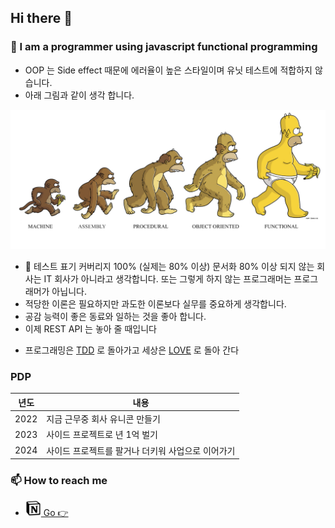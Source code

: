 ## Hi there 👋

### 🤔 I am a programmer using javascript functional programming 

- OOP 는 Side effect 때문에 에러율이 높은 스타일이며 유닛 테스트에 적합하지 않습니다.
- 아래 그림과 같이 생각 합니다.

![FP](./media/FP.png)

- 🔬 테스트 표기 커버리지 100% (실제는 80% 이상) 문서화 80% 이상 되지 않는 회사는 IT 회사가 아니라고 생각합니다. 또는 그렇게 하지 않는 프로그래머는 프로그래머가 아닙니다.
- 적당한 이론은 필요하지만 과도한 이론보다 실무를 중요하게 생각합니다.
- 공감 능력이 좋은 동료와 일하는 것을 좋아 합니다.
- 이제 REST API 는 놓아 줄 때입니다 
* 프로그래밍은 [TDD](https://www.youtube.com/watch?v=Jv2uxzhPFl4) 로 돌아가고 세상은 [LOVE](https://www.youtube.com/watch?v=Q5bX5K76Hag) 로 돌아 간다

### PDP
|년도|내용|
|--|--|
|2022|지금 근무중 회사 유니콘 만들기|
|2023|사이드 프로젝트로 년 1억 벌기|
|2024|사이드 프로젝트를 팔거나 더키워 사업으로 이어가기|

### 📫 How to reach me

-  [<img src="./media/notion.png" width="25"> Go 👉](https://www.notion.so/bichi/Bichikim-s-Document-2e62e9680f244a46afd8611882a9e3bd)


